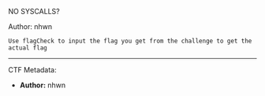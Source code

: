 NO SYSCALLS?

Author: nhwn

`Use flagCheck to input the flag you get from the challenge to get the actual flag`

---
CTF Metadata:
- **Author:** nhwn
